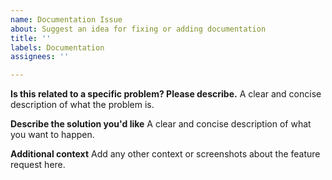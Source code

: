 ```yaml
---
name: Documentation Issue
about: Suggest an idea for fixing or adding documentation
title: ''
labels: Documentation
assignees: ''

---
```


**Is this related to a specific problem? Please describe.**
A clear and concise description of what the problem is.

**Describe the solution you'd like**
A clear and concise description of what you want to happen.

**Additional context**
Add any other context or screenshots about the feature request here.
